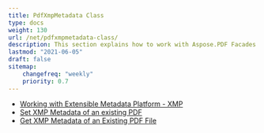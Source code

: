 ```yaml
---
title: PdfXmpMetadata Class
type: docs
weight: 130
url: /net/pdfxmpmetadata-class/
description: This section explains how to work with Aspose.PDF Facades using PdfXmpMetadata Class.
lastmod: "2021-06-05"
draft: false
sitemap:
    changefreq: "weekly"
    priority: 0.7
---
```


- [Working with Extensible Metadata Platform - XMP](/pdf/net/working-with-extensible-metadata-platform-xmp/)
- [Set XMP Metadata of an existing PDF](/pdf/net/set-xmp-metadata-of-an-existing-pdf/)
- [Get XMP Metadata of an Existing PDF File](/pdf/net/get-xmp-metadata-of-an-existing-pdf-file/)


